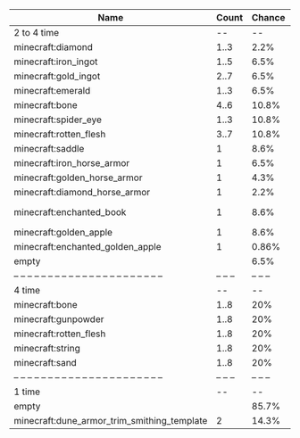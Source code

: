 | Name                                        | Count | Chance | Weight | Comment         |
| ------------------------------------------- | ----- | ------ | ------ | --------------- |
| 2 to 4 time                                 |    -- |     -- |     -- |                 |
| minecraft:diamond                           |  1..3 |   2.2% |  5/232 |                 |
| minecraft:iron_ingot                        |  1..5 |   6.5% | 15/232 |                 |
| minecraft:gold_ingot                        |  2..7 |   6.5% | 15/232 |                 |
| minecraft:emerald                           |  1..3 |   6.5% | 15/232 |                 |
| minecraft:bone                              |  4..6 |  10.8% | 25/232 |                 |
| minecraft:spider_eye                        |  1..3 |  10.8% | 25/232 |                 |
| minecraft:rotten_flesh                      |  3..7 |  10.8% | 25/232 |                 |
| minecraft:saddle                            |     1 |   8.6% | 20/232 |                 |
| minecraft:iron_horse_armor                  |     1 |   6.5% | 15/232 |                 |
| minecraft:golden_horse_armor                |     1 |   4.3% | 10/232 |                 |
| minecraft:diamond_horse_armor               |     1 |   2.2% |  5/232 |                 |
| minecraft:enchanted_book                    |     1 |   8.6% | 20/232 | enchantments: * |
| minecraft:golden_apple                      |     1 |   8.6% | 20/232 |                 |
| minecraft:enchanted_golden_apple            |     1 |  0.86% |  2/232 |                 |
| empty                                       |       |   6.5% | 15/232 |                 |
| – – – – – – – – – – – – – – – – – – – – – – | – – – | – – –  | – – –  | – – – – – – – – |
| 4 time                                      |    -- |     -- |     -- |                 |
| minecraft:bone                              |  1..8 |    20% |  10/50 |                 |
| minecraft:gunpowder                         |  1..8 |    20% |  10/50 |                 |
| minecraft:rotten_flesh                      |  1..8 |    20% |  10/50 |                 |
| minecraft:string                            |  1..8 |    20% |  10/50 |                 |
| minecraft:sand                              |  1..8 |    20% |  10/50 |                 |
| – – – – – – – – – – – – – – – – – – – – – – | – – – | – – –  | – – –  | – – – – – – – – |
| 1 time                                      |    -- |     -- |     -- |                 |
| empty                                       |       |  85.7% |    6/7 |                 |
| minecraft:dune_armor_trim_smithing_template |     2 |  14.3% |    1/7 |                 |